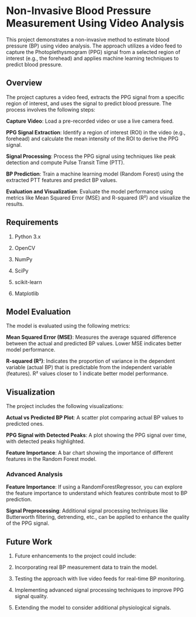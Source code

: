 # Non-Invasive Blood Pressure Measurement Using Video Analysis
This project demonstrates a non-invasive method to estimate blood pressure (BP) using video analysis. The approach utilizes a video feed to capture the Photoplethysmogram (PPG) signal from a selected region of interest (e.g., the forehead) and applies machine learning techniques to predict blood pressure.

## Overview
The project captures a video feed, extracts the PPG signal from a specific region of interest, and uses the signal to predict blood pressure. The process involves the following steps:

**Capture Video**: Load a pre-recorded video or use a live camera feed.

**PPG Signal Extraction**: Identify a region of interest (ROI) in the video (e.g., forehead) and calculate the mean intensity of the ROI to derive the PPG signal.

**Signal Processing**: Process the PPG signal using techniques like peak detection and compute Pulse Transit Time (PTT).

**BP Prediction**: Train a machine learning model (Random Forest) using the extracted PTT features and predict BP values.

**Evaluation and Visualization**: Evaluate the model performance using metrics like Mean Squared Error (MSE) and R-squared (R²) and visualize the results.

## Requirements
1. Python 3.x

2. OpenCV

3. NumPy

4. SciPy

5. scikit-learn

6. Matplotlib

## Model Evaluation
The model is evaluated using the following metrics:

**Mean Squared Error (MSE)**: Measures the average squared difference between the actual and predicted BP values. Lower MSE indicates better model performance.

**R-squared (R²)**: Indicates the proportion of variance in the dependent variable (actual BP) that is predictable from the independent variable (features). R² values closer to 1 indicate better model performance.

## Visualization
The project includes the following visualizations:

**Actual vs Predicted BP Plot**: A scatter plot comparing actual BP values to predicted ones.

**PPG Signal with Detected Peaks**: A plot showing the PPG signal over time, with detected peaks highlighted.

**Feature Importance**: A bar chart showing the importance of different features in the Random Forest model.

### Advanced Analysis

**Feature Importance**: If using a RandomForestRegressor, you can explore the feature importance to understand which features contribute most to BP prediction.

**Signal Preprocessing**: Additional signal processing techniques like Butterworth filtering, detrending, etc., can be applied to enhance the quality of the PPG signal.

## Future Work
1. Future enhancements to the project could include:

2. Incorporating real BP measurement data to train the model.

3. Testing the approach with live video feeds for real-time BP monitoring.

4. Implementing advanced signal processing techniques to improve PPG signal quality.

5. Extending the model to consider additional physiological signals.
